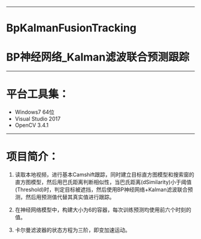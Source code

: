 -------------------------------------------------------------------------
# BpKalmanFusionTracking
# BP神经网络_Kalman滤波联合预测跟踪
-------------------------------------------------------------------------
# 平台工具集：
- Windows7 64位
- Visual Studio 2017
- OpenCV 3.4.1

-------------------------------------------------------------------------
# 项目简介：

1. 读取本地视频，进行基本Camshift跟踪，同时建立目标直方图模型和搜索窗的直方图模型，然后用巴氏距离判断相似性，当巴氏距离(dSimilarity)小于阈值(Threshold)时，判定目标被遮挡，然后使用BP神经网络+Kalman滤波联合预测，然后用预测值代替其真实值进行跟踪。

2. 在神经网络模型中，构建大小为6的容器，每次训练预测均使用前六个时刻的值。

3. 卡尔曼滤波器的状态方程为三阶，即变加速运动。
